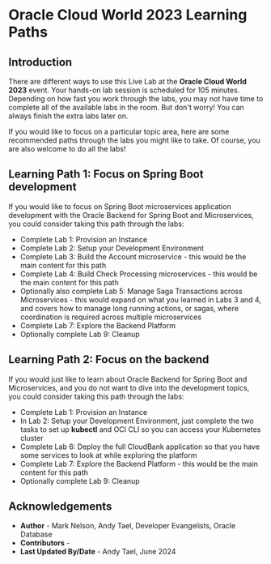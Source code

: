 # Oracle Cloud World 2023 Learning Paths

## Introduction

There are different ways to use this Live Lab at the **Oracle Cloud World 2023** event. Your hands-on lab session is scheduled for 105 minutes.  Depending on how fast you work through the labs, you may not have time to complete all of the available labs in the room.  But don't worry! You can always finish the extra labs later on.

If you would like to focus on a particular topic area, here are some recommended paths through the labs you might like to take.  Of course, you are also welcome to do all the labs!  

## Learning Path 1: Focus on Spring Boot development

If you would like to focus on Spring Boot microservices application development with the Oracle Backend for Spring Boot and Microservices, you could consider taking this path through the labs:

* Complete Lab 1: Provision an Instance
* Complete Lab 2: Setup your Development Environment
* Complete Lab 3: Build the Account microservice - this would be the main content for this path
* Complete Lab 4: Build Check Processing microservices - this would be the main content for this path
* Optionally also complete Lab 5: Manage Saga Transactions across Microservices - this would expand on what you learned in Labs 3 and 4, and covers how to manage long running actions, or sagas, where coordination is required across multiple microservices
* Complete Lab 7: Explore the Backend Platform
* Optionally complete Lab 9: Cleanup

## Learning Path 2: Focus on the backend

If you would just like to learn about Oracle Backend for Spring Boot and Microservices, and you do not want to dive into the development topics, you could consider taking this path through the labs:

* Complete Lab 1: Provision an Instance
* In Lab 2: Setup your Development Environment, just complete the two tasks to set up **kubectl** and OCI CLI so you can access your Kubernetes cluster
* Complete Lab 6: Deploy the full CloudBank application so that you have some services to look at while exploring the platform
* Complete Lab 7: Explore the Backend Platform - this would be the main content for this path
* Optionally complete Lab 9: Cleanup

## Acknowledgements

* **Author** - Mark Nelson, Andy Tael, Developer Evangelists, Oracle Database
* **Contributors** - [](var:contributors)
* **Last Updated By/Date** - Andy Tael, June 2024
